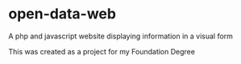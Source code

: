 # open-data-web
A php and javascript website displaying information in a visual form

This was created as a project for my Foundation Degree
